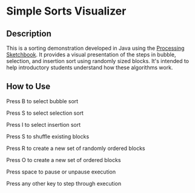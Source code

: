 # Simple Sorts Visualizer

## Description
This is a sorting demonstration developed in Java using the [Processing Sketchbook](https://processing.org/). It provides a visual presentation of the steps in bubble, selection, and insertion sort using randomly sized blocks. It's intended to help introductory students understand how these algorithms work.

## How to Use
Press B to select bubble sort

Press S to select selection sort

Press I to select insertion sort

Press S to shuffle existing blocks

Press R to create a new set of randomly ordered blocks

Press O to create a new set of ordered blocks

Press space to pause or unpause execution

Press any other key to step through execution
